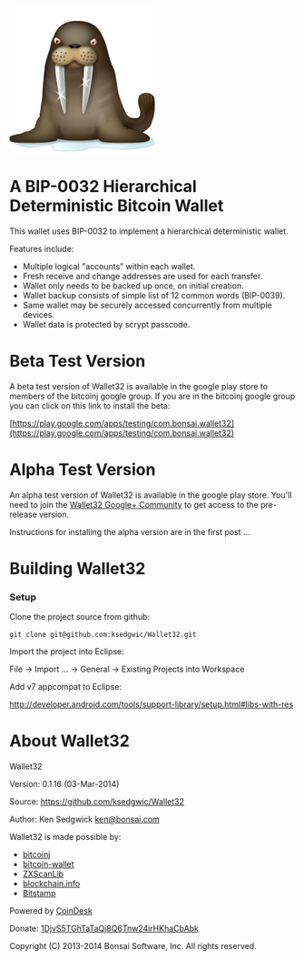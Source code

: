 ![Wallet32](walrus-256.png)

A BIP-0032 Hierarchical Deterministic Bitcoin Wallet
====================================================

This wallet uses BIP-0032 to implement a hierarchical deterministic
wallet.

Features include:

* Multiple logical "accounts" within each wallet.
* Fresh receive and change addresses are used for each transfer.
* Wallet only needs to be backed up once, on initial creation.
* Wallet backup consists of simple list of 12 common words (BIP-0039).
* Same wallet may be securely accessed concurrently from multiple devices.
* Wallet data is protected by scrypt passcode.


Beta Test Version
================

A beta test version of Wallet32 is available in the google play store
to members of the bitcoinj google group.  If you are in the bitcoinj
google group you can click on this link to install the beta:

[https://play.google.com/apps/testing/com.bonsai.wallet32](https://play.google.com/apps/testing/com.bonsai.wallet32)

Alpha Test Version
================

An alpha test version of Wallet32 is available in the google play store.
You'll need to join the
[Wallet32 Google+ Community](https://plus.google.com/u/0/communities/112340435878616981465) to get access to the
pre-release version.

Instructions for installing the alpha version are in the first post ...

Building Wallet32
===============

### Setup

Clone the project source from github:

    git clone git@github.com:ksedgwic/Wallet32.git

Import the project into Eclipse:

File -> Import ... -> General -> Existing Projects into Workspace

Add v7 appcompat to Eclipse:

http://developer.android.com/tools/support-library/setup.html#libs-with-res


About Wallet32
================

Wallet32

Version: 0.1.16 (03-Mar-2014)

Source:  https://github.com/ksedgwic/Wallet32

Author:  Ken Sedgwick <ken@bonsai.com>

Wallet32 is made possible by:
* [bitcoinj](https://code.google.com/p/bitcoinj/)
* [bitcoin-wallet](https://github.com/schildbach/bitcoin-wallet)
* [ZXScanLib](https://github.com/LivotovLabs/zxscanlib)
* [blockchain.info](https://blockchain.info)
* [Bitstamp](https://www.bitstamp.net)

Powered by [CoinDesk](http://www.coindesk.com/price)

Donate: [1DjvS5TGhTaTaQj8Q6Tnw24irHKhaCbAbk](bitcoin:1DjvS5TGhTaTaQj8Q6Tnw24irHKhaCbAbk)

Copyright (C) 2013-2014 Bonsai Software, Inc.  All rights reserved.

